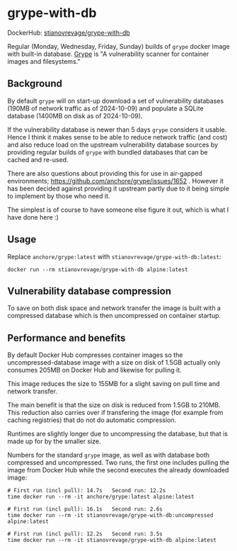 # grype-with-db

DockerHub: [stianovrevage/grype-with-db](hub.docker.com/r/stianovrevage/grype-with-db)

Regular (Monday, Wednesday, Friday, Sunday) builds of `grype` docker image with built-in database. [Grype](https://github.com/anchore/grype) is "A vulnerability scanner for container images and filesystems."

## Background

By default `grype` will on start-up download a set of vulnerability databases (190MB of network traffic as of 2024-10-09) and populate a SQLite database (1400MB on disk as of 2024-10-09). 

If the vulnerability database is newer than 5 days `grype` considers it usable. Hence I think it makes sense to be able to reduce network traffic (and cost) and also reduce load on the upstream vulnerability database sources by providing regular builds of `grype` with bundled databases that can be cached and re-used.

There are also questions about providing this for use in air-gapped environments; https://github.com/anchore/grype/issues/1652 . However it has been decided against providing it upstream partly due to it being simple to implement by those who need it.

The simplest is of course to have someone else figure it out, which is what I have done here :)

## Usage

Replace `anchore/grype:latest` with `stianovrevage/grype-with-db:latest`:

    docker run --rm stianovrevage/grype-with-db alpine:latest

## Vulnerability database compression

To save on both disk space and network transfer the image is built with a compressed database which is then uncompressed on container startup.

## Performance and benefits

By default Docker Hub compresses container images so the uncompressed-database image with a size on disk of 1.5GB actually only consumes 205MB on Docker Hub and likewise for pulling it.

This image reduces the size to 155MB for a slight saving on pull time and network transfer.

The main benefit is that the size on disk is reduced from 1.5GB to 210MB. This reduction also carries over if transfering the image (for example from caching registries) that do not do automatic compression.

Runtimes are slightly longer due to uncompressing the database, but that is made up for by the smaller size.

Numbers for the standard `grype` image, as well as with database both compressed and uncompressed. Two runs, the first one includes pulling the image from Docker Hub while the second executes the already downloaded image:

    # First run (incl pull): 14.7s   Second run: 12.2s
    time docker run --rm -it anchore/grype:latest alpine:latest
    
    # First run (incl pull): 16.1s   Second run: 2.6s
    time docker run --rm -it stianovrevage/grype-with-db:uncompressed alpine:latest

    # First run (incl pull): 12.2s   Second run: 3.5s
    time docker run --rm -it stianovrevage/grype-with-db alpine:latest
